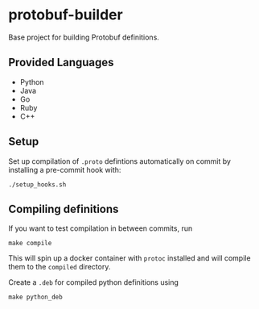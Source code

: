 # protobuf-builder

Base project for building Protobuf definitions.

Provided Languages
---
- Python
- Java
- Go
- Ruby
- C++

Setup
---
Set up compilation of `.proto` defintions automatically on commit by installing a pre-commit hook with:
```
./setup_hooks.sh
```

Compiling definitions
---
If you want to test compilation in between commits, run
```
make compile
```
This will spin up a docker container with `protoc` installed and will compile them to the `compiled` directory.


Create a `.deb` for compiled python definitions using
```
make python_deb
```